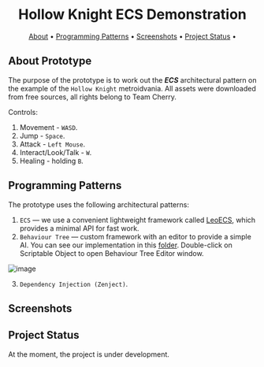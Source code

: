 <div align="center">

<h1>Hollow Knight ECS Demonstration</h1>

[About](#about-prototype)                     •
[Programming Patterns](#programming-patterns)    •
[Screenshots](#screenshots)                      •
[Project Status](#project-status)                •

</div>

## About Prototype

The purpose of the prototype is to work out the ***ECS*** architectural pattern on the example of the ```Hollow Knight``` metroidvania. All assets were downloaded from free sources, all rights belong to Team Cherry.

Controls:
1) Movement - ```WASD```.
2) Jump - ```Space```.
3) Attack - ```Left Mouse```.
4) Interact/Look/Talk - ```W```.
5) Healing - holding ```B```.

## Programming Patterns

The prototype uses the following architectural patterns:
1. ```ECS``` — we use a convenient lightweight framework called [LeoECS](https://github.com/Leopotam/ecs?ysclid=lbqlvnm2pp728702370), which provides a minimal API for fast work.
2. ```Behaviour Tree``` — custom framework with an editor to provide a simple AI. You can see our implementation in this [folder](https://github.com/DenisKozarezov/Demo-Hollow-Knight-ECS/tree/main/Packages/com.korolev.uilityai-package). Double-click on Scriptable Object to open Behaviour Tree Editor window.

![image](https://user-images.githubusercontent.com/52127090/215850222-b1e44392-e260-4b36-88d1-59bca2fa2754.png)

3. ```Dependency Injection (Zenject)```.

## Screenshots

## Project Status

At the moment, the project is under development.
